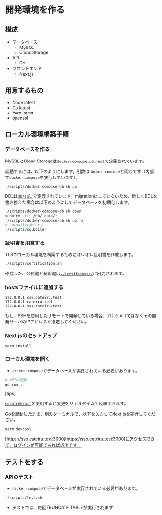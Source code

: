 # 開発環境を作る

## 構成

- データベース
  - MySQL
  - Cloud Storage
- API
  - Go
- フロントエンド
  - Next.js

## 用意するもの

- Node latest
- Go latest
- Yarn latest
- openssl

## ローカル環境構築手順

### データベースを作る

MySQLとCloud Storageは[`docker-compose.db.yaml`](../docker-compose.db.yaml)で定義されています。

起動するには、以下のようにします。引数は`docker compose`と同じです（内部で`docker compose`を実行しています）。

```bash
./scripts/docker-compose-db.sh up
```

DDLは[`db/sql/`](../db//sql/)で定義されています。migrationはしていないため、新しくDDLを書き換えた場合は以下のようにしてデータベースを初期化します。

```bash
./scripts/docker-compose-db.sh down
sudo rm -rf ./db/.data/*
./scripts/docker-compose-db.sh up -d
# SQLBoiler実行する
./scripts/sqlboiler
```

### 証明書を用意する

TLSでローカル環境を構築するためにオレオレ証明書を作成します。

```bash
./scripts/certification.sh
```

作成した、公開鍵と秘密鍵は[`./certificates/`](../certificates/)に出力されます。

### hostsファイルに追加する

```hosts
172.0.0.1 sso.cateiru.test
172.0.0.1 cateiru.test
172.0.0.1 sso.cateiru.test
```

もし、SSHを使用したリモートで開発している場合、`172.0.0.1`ではなくその開発サーバのIPアドレスを指定してください。

### Next.jsのセットアップ

```bash
yarn install
```

### ローカル環境を開く

- `docker-compose`でデータベースが実行されている必要があります。

```bash
# APIの起動
go run .
```

[tips]

[`cosmtrek/air`](https://github.com/cosmtrek/air)を使用すると変更をリアルタイムで反映できます。

Goを起動したまま、別のターミナルで、以下を入力してNext.jsを実行してください。

```bash
yarn dev:ssl
```

[https://sso.cateiru.test:3000](https://sso.cateiru.test:3000)にアクセスできて、ログインが可能であれば成功です。

## テストをする

### APIのテスト

- `docker-compose`でデータベースが実行されている必要があります。

```bash
./scripts/test.sh
```

- テストでは、毎回TRUNCATE TABLEが実行されます
